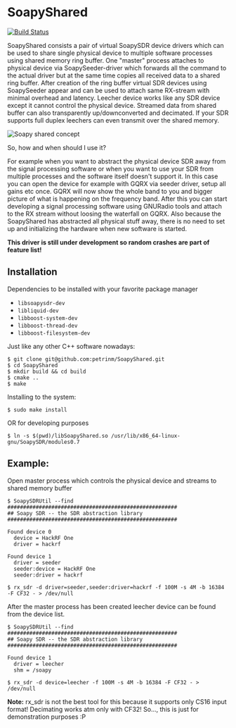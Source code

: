 # SoapyShared

[![Build Status](https://api.travis-ci.com/petrinm/SoapyShared.svg?branch=master)](https://travis-ci.com/github/petrinm/SoapyShared)

SoapyShared consists a pair of virtual SoapySDR device drivers which can be used to share single physical device to multiple software processes using shared memory ring buffer.
One "master" process attaches to physical device via SoapySeeder-driver which forwards all the command to the actual driver but at the same time copies all received data to a shared ring buffer. After creation of the ring buffer virtual SDR devices using SoapySeeder appear and can be used to attach same RX-stream with minimal overhead and latency. Leecher device works like any SDR device except it cannot control the physical device. Streamed data from shared buffer can also transparently up/downconverted and decimated.
If your SDR supports full duplex leechers can even transmit over the shared memory.

![Soapy shared concept](https://docs.google.com/drawings/d/e/2PACX-1vSbQW4phBrNhbSARNJSPidplieuvZHWbtbqygT7g5WRM7pPFH-G8X65-gh8hFSdb-U2iZUYz3AGw1vG/pub?w=1296&amp;h=648)

So, how and when should I use it?

For example when you want to abstract the physical device SDR away from the signal processing software or when you want to use your SDR from multiple processes and the software itself doesn't support it. In this case you can open the device for example with GQRX via seeder driver, setup all gains etc once. GQRX will now show the whole band to you and bigger picture of what is happening on the frequency band. After this you can start developing a signal processing software using GNURadio tools and attach to the RX stream without loosing the waterfall on GQRX. Also because the SoapyShared has abstracted all physical stuff away, there is no need to set up and initializing the hardware when new software is started.


**This driver is still under development so random crashes are part of feature list!**


## Installation

Dependencies to be installed with your favorite package manager
- `libsoapysdr-dev`
- `libliquid-dev`
- `libboost-system-dev`
- `libboost-thread-dev`
- `libboost-filesystem-dev`

Just like any other C++ software nowadays:
```
$ git clone git@github.com:petrinm/SoapyShared.git
$ cd SoapyShared
$ mkdir build && cd build
$ cmake ..
$ make
```

Installing to the system:
```
$ sudo make install
```
OR for developing purposes
```
$ ln -s $(pwd)/libSoapyShared.so /usr/lib/x86_64-linux-gnu/SoapySDR/modules0.7
```


## Example:

Open master process which controls the physical device and streams to shared memory buffer
```
$ SoapySDRUtil --find
######################################################
## Soapy SDR -- the SDR abstraction library
######################################################

Found device 0
  device = HackRF One
  driver = hackrf

Found device 1
  driver = seeder
  seeder:device = HackRF One
  seeder:driver = hackrf

$ rx_sdr -d driver=seeder,seeder:driver=hackrf -f 100M -s 4M -b 16384 -F CF32 - > /dev/null
```

After the master process has been created leecher device can be found from the device list.

```
$ SoapySDRUtil --find
######################################################
## Soapy SDR -- the SDR abstraction library
######################################################

Found device 1
  driver = leecher
  shm = /soapy

$ rx_sdr -d device=leecher -f 100M -s 4M -b 16384 -F CF32 - > /dev/null
```

**Note:** rx_sdr is not the best tool for this because it supports only CS16 input format! Decimating works atm only with CF32!
So..., this is just for demonstration purposes :P
